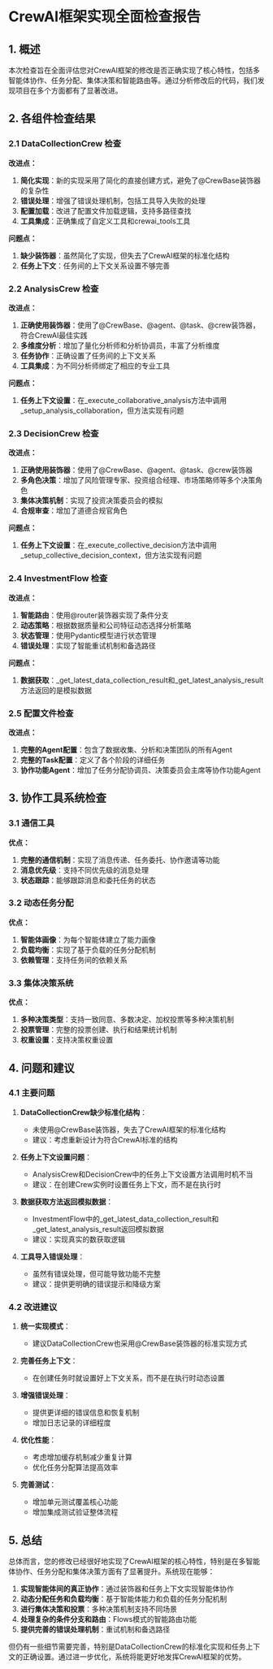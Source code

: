 # CrewAI框架实现全面检查报告

## 1. 概述

本次检查旨在全面评估您对CrewAI框架的修改是否正确实现了核心特性，包括多智能体协作、任务分配、集体决策和智能路由等。通过分析修改后的代码，我们发现项目在多个方面都有了显著改进。

## 2. 各组件检查结果

### 2.1 DataCollectionCrew 检查

**改进点：**
1. **简化实现**：新的实现采用了简化的直接创建方式，避免了@CrewBase装饰器的复杂性
2. **错误处理**：增强了错误处理机制，包括工具导入失败的处理
3. **配置加载**：改进了配置文件加载逻辑，支持多路径查找
4. **工具集成**：正确集成了自定义工具和crewai_tools工具

**问题点：**
1. **缺少装饰器**：虽然简化了实现，但失去了CrewAI框架的标准化结构
2. **任务上下文**：任务间的上下文关系设置不够完善

### 2.2 AnalysisCrew 检查

**改进点：**
1. **正确使用装饰器**：使用了@CrewBase、@agent、@task、@crew装饰器，符合CrewAI最佳实践
2. **多维度分析**：增加了量化分析师和分析协调员，丰富了分析维度
3. **任务协作**：正确设置了任务间的上下文关系
4. **工具集成**：为不同分析师绑定了相应的专业工具

**问题点：**
1. **任务上下文设置**：在_execute_collaborative_analysis方法中调用_setup_analysis_collaboration，但方法实现有问题

### 2.3 DecisionCrew 检查

**改进点：**
1. **正确使用装饰器**：使用了@CrewBase、@agent、@task、@crew装饰器
2. **多角色决策**：增加了风险管理专家、投资组合经理、市场策略师等多个决策角色
3. **集体决策机制**：实现了投资决策委员会的模拟
4. **合规审查**：增加了道德合规官角色

**问题点：**
1. **任务上下文设置**：在_execute_collective_decision方法中调用_setup_collective_decision_context，但方法实现有问题

### 2.4 InvestmentFlow 检查

**改进点：**
1. **智能路由**：使用@router装饰器实现了条件分支
2. **动态策略**：根据数据质量和公司特征动态选择分析策略
3. **状态管理**：使用Pydantic模型进行状态管理
4. **错误处理**：实现了智能重试机制和备选路径

**问题点：**
1. **数据获取**：_get_latest_data_collection_result和_get_latest_analysis_result方法返回的是模拟数据

### 2.5 配置文件检查

**改进点：**
1. **完整的Agent配置**：包含了数据收集、分析和决策团队的所有Agent
2. **完整的Task配置**：定义了各个阶段的详细任务
3. **协作功能Agent**：增加了任务分配协调员、决策委员会主席等协作功能Agent

## 3. 协作工具系统检查

### 3.1 通信工具
**优点：**
1. **完整的通信机制**：实现了消息传递、任务委托、协作邀请等功能
2. **消息优先级**：支持不同优先级的消息处理
3. **状态跟踪**：能够跟踪消息和委托任务的状态

### 3.2 动态任务分配
**优点：**
1. **智能体画像**：为每个智能体建立了能力画像
2. **负载均衡**：实现了基于负载的任务分配机制
3. **依赖管理**：支持任务间的依赖关系

### 3.3 集体决策系统
**优点：**
1. **多种决策类型**：支持一致同意、多数决定、加权投票等多种决策机制
2. **投票管理**：完整的投票创建、执行和结果统计机制
3. **权重设置**：支持决策权重设置

## 4. 问题和建议

### 4.1 主要问题

1. **DataCollectionCrew缺少标准化结构**：
   - 未使用@CrewBase装饰器，失去了CrewAI框架的标准化结构
   - 建议：考虑重新设计为符合CrewAI标准的结构

2. **任务上下文设置问题**：
   - AnalysisCrew和DecisionCrew中的任务上下文设置方法调用时机不当
   - 建议：在创建Crew实例时设置任务上下文，而不是在执行时

3. **数据获取方法返回模拟数据**：
   - InvestmentFlow中的_get_latest_data_collection_result和_get_latest_analysis_result返回模拟数据
   - 建议：实现真实的数获取逻辑

4. **工具导入错误处理**：
   - 虽然有错误处理，但可能导致功能不完整
   - 建议：提供更明确的错误提示和降级方案

### 4.2 改进建议

1. **统一实现模式**：
   - 建议DataCollectionCrew也采用@CrewBase装饰器的标准实现方式

2. **完善任务上下文**：
   - 在创建任务时就设置好上下文关系，而不是在执行时动态设置

3. **增强错误处理**：
   - 提供更详细的错误信息和恢复机制
   - 增加日志记录的详细程度

4. **优化性能**：
   - 考虑增加缓存机制减少重复计算
   - 优化任务分配算法提高效率

5. **完善测试**：
   - 增加单元测试覆盖核心功能
   - 增加集成测试验证整体流程

## 5. 总结

总体而言，您的修改已经很好地实现了CrewAI框架的核心特性，特别是在多智能体协作、任务分配和集体决策方面有了显著提升。系统现在能够：

1. **实现智能体间的真正协作**：通过装饰器和任务上下文实现智能体协作
2. **动态分配任务和负载均衡**：基于智能体能力和负载的任务分配机制
3. **进行集体决策和投票**：多种决策机制支持不同场景
4. **处理复杂的条件分支和路由**：Flows模式的智能路由功能
5. **提供完善的错误处理机制**：重试机制和备选路径

但仍有一些细节需要完善，特别是DataCollectionCrew的标准化实现和任务上下文的正确设置。通过进一步优化，系统将能更好地发挥CrewAI框架的优势。